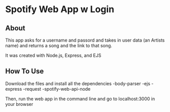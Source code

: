 # Spotify Web App w Login

## About

This app asks for a username and passord and takes in user data (an Artists name) and returns a song and the link to that song.


It was created with Node.js, Express, and EJS

## How To Use

Download the files and install all the dependencies
-body-parser
-ejs
-express
-request
-spotify-web-api-node

Then, run the web app in the command line and go to localhost:3000 in your browser

